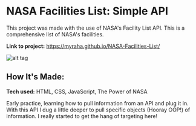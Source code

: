 # NASA Facilities List: Simple API

This project was made with the use of NASA's Facility List API. This is a comprehensive list of NASA's facilities.

**Link to project:**  https://myraha.github.io/NASA-Facilities-List/

![alt tag](nasa-photooftheday.png)

## How It's Made:

**Tech used:** HTML, CSS, JavaScript, The Power of NASA

Early practice, learning how to pull information from an API and plug it in. With this API I dug a little deeper to pull specific objects (Hooray OOP!) of information. I really started to get the hang of targeting here!
